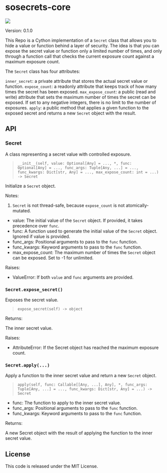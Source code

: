 # sosecrets-core

![](https://badgen.net/pypi/python/sosecrets-core) 

Version: 0.1.0

This Repo is a Cython implementation of a `Secret` class that allows you to hide a value or function behind a layer of security. The idea is that you can expose the secret value or function only a limited number of times, and only through a function call that checks the current exposure count against a maximum exposure count.

The `Secret` class has four attributes:

`inner_secret`: a private attribute that stores the actual secret value or function.
`expose_count`: a readonly attribute that keeps track of how many times the secret has been exposed.
`max_expose_count`: a public (read and write) attribute that sets the maximum number of times the secret can be exposed. If set to any negative integers, there is no limit to the number of exposures.
`apply`: a public method that applies a given function to the exposed secret and returns a new `Secret` object with the result.

## API

### Secret

A class representing a secret value with controlled exposure.

> `__init__(self, value: Optional[Any] = ..., *, func: Optional[Any] = ..., func_args: Tuple[Any, ...] = ..., func_kwargs: Dict[str, Any] = ..., max_expose_count: int = ...) -> Secret`

Initialize a `Secret` object.

Notes:
1. `Secret` is not thread-safe, because `expose_count` is not atomically-mutated.

* value: The initial value of the `Secret` object. If provided, it takes precedence over `func`.
* func: A function used to generate the initial value of the `Secret` object. Ignored if value is provided.
* func_args: Positional arguments to pass to the `func` function.
* func_kwargs: Keyword arguments to pass to the `func` function.
* max_expose_count: The maximum number of times the `Secret` object can be exposed. Set to -1 for unlimited.

Raises:

* ValueError: If both `value` and `func` arguments are provided.

### `Secret.expose_secret()`

Exposes the secret value.

> `expose_secret(self) -> object`

Returns:

The inner secret value.

Raises:

* AttributeError: If the Secret object has reached the maximum exposure count.

### `Secret.apply(...)`

Apply a function to the inner secret value and return a new `Secret` object.

> `apply(self, func: Callable[[Any, ...], Any], *, func_args: Tuple[Any, ...] = ..., func_kwargs: Dict[str, Any] = ...) -> Secret`

* func: The function to apply to the inner secret value.
* func_args: Positional arguments to pass to the `func` function.
* func_kwargs: Keyword arguments to pass to the `func` function.

Returns:

A new Secret object with the result of applying the function to the inner secret value.

## License
This code is released under the MIT License.